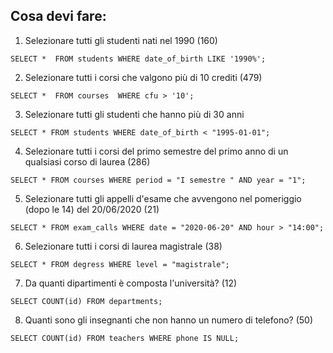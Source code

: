 ## Cosa devi fare:


1. Selezionare tutti gli studenti nati nel 1990 (160)

`SELECT * 
FROM students
WHERE date_of_birth LIKE '1990%';`


2. Selezionare tutti i corsi che valgono più di 10 crediti (479)

`SELECT * 
FROM courses 
WHERE cfu > '10';`


3. Selezionare tutti gli studenti che hanno più di 30 anni

`SELECT *
FROM students
WHERE date_of_birth < "1995-01-01";`


4. Selezionare tutti i corsi del primo semestre del primo anno di un qualsiasi corso di laurea (286)

`SELECT *
FROM courses
WHERE period = "I semestre "
AND year = "1";`


5. Selezionare tutti gli appelli d'esame che avvengono nel pomeriggio (dopo le 14) del 20/06/2020 (21)

`SELECT *
FROM exam_calls
WHERE date = "2020-06-20"
AND hour > "14:00";`


6. Selezionare tutti i corsi di laurea magistrale (38)

`SELECT *
FROM degress
WHERE level = "magistrale";`


7. Da quanti dipartimenti è composta l'università? (12)

`SELECT COUNT(id)
FROM departments;`


8. Quanti sono gli insegnanti che non hanno un numero di telefono? (50)

`SELECT COUNT(id)
FROM teachers
WHERE phone IS NULL;`
